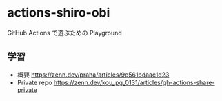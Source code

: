 # actions-shiro-obi

GitHub Actions で遊ぶための Playground

## 学習

- 概要
https://zenn.dev/praha/articles/9e561bdaac1d23
- Private repo
https://zenn.dev/kou_pg_0131/articles/gh-actions-share-private